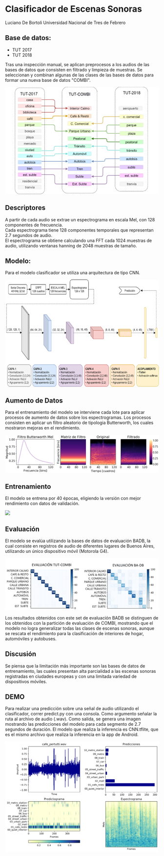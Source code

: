 # Clasificador de Escenas Sonoras
Luciano De Bortoli
Universidad Nacional de Tres de Febrero

## Base de datos:
* TUT 2017
* TUT 2018

Tras una inspección manual, se aplican preprocesos a los audios de las bases de datos que consisten en filtrado y limpieza de muestras.
Se seleccionan y combinan algunas de las clases de las bases de datos para formar una nueva base de datos "COMBI".

<img src="images/combi.png" height="350">

## Descriptores
A partir de cada audio se extrae un espectrograma en escala Mel, con 128 componentes de frecuencia. <br/>
Cada espectrograma tiene 128 componentes temporales que representan 2.7 segundos de audio. <br/>
El espectrograma se obtiene calculando una FFT cada 1024 muestras de audio,
utilizando ventanas hanning de 2048 muestras de tamaño. <br/>

## Modelo:
Para el modelo clasificador se utiliza una arquitectura de tipo CNN.

<img src="images/model.png" height="350">

## Aumento de Datos
Para el entrenamiento del modelo se interviene cada lote para aplicar procesos de aumento de datos sobre los espectrogramas.
Los procesos consisten en aplicar un filtro aleatorio de tipologia Butterworth, los cuales mostraron mejoras en el rendimiento.

<img src="images/augment.png">

## Entrenamiento
El modelo se entrena por 40 épocas, eligiendo la versión con mejor rendimiento con datos de validación.

<img src="images/training.png" height="350">

## Evaluación
El modelo se evalúa utilizando la bases de datos de evaluación BADB, la cual consiste en registros de audio de 
diferentes lugares de Buenos Aires, utilizando un único dispositivo móvil (Motorola G4).

<img src="images/confusion.png">

Los resultados obtenidos con este set de evaluación BADB se distinguen de los obtenidos con la partición de evaluación de COMBI,
mostrando que el modelo no logra generalizar todas las clases de escenas sonoras, aunque se rescata el rendimiento para la clasificación de interiores de hogar, automóviles y autobuses. 

## Discusión
Se piensa que la limitación más importante son las bases de datos de entrenamiento, las cuales presentan alta parcialidad a las 
escenas sonoras registradas en ciudades europeas y con una limitada variedad de dispositivos móviles.

## DEMO
Para realizar una predicción sobre una señal de audio utilizando el clasificador, correr predict.py con una consola.
Como argumento señalar la ruta al archivo de audio (.wav).
Como salida, se genera una imagen mostrando las predicciones del modelo para cada segmento de 2.7 segundos de duración.
El modelo que realiza la inferencia es CNN.tflite, que es el mismo archivo que realiza la inferencia en la app de Android.

<img src="images/predict.png">

